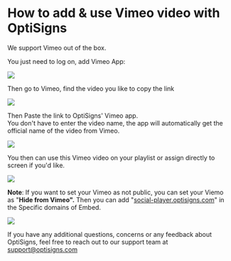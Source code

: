 # How to add & use Vimeo video with OptiSigns

We support Vimeo out of the box.

You just need to log on, add Vimeo App:

![](https://support.optisigns.com/hc/article_attachments/360023836854)

Then go to Vimeo, find the video you like to copy the link

![](https://support.optisigns.com/hc/article_attachments/360024795633)

Then Paste the link to OptiSigns' Vimeo app.  
You don't have to enter the video name, the app will automatically get the official name of the video from Vimeo.

![](https://support.optisigns.com/hc/article_attachments/360023836954)

You then can use this Vimeo video on your playlist or assign directly to screen if you'd like.

![](https://support.optisigns.com/hc/article_attachments/360024795773)

**Note**: If you want to set your Vimeo as not public, you can set your Viemo as "**Hide from Vimeo".** Then you can add "[social-player.optisigns.com](http://social-player.optisigns.com/)" in the Specific domains of Embed.

![](https://support.optisigns.com/hc/article_attachments/15320186326547)

If you have any additional questions, concerns or any feedback about OptiSigns, feel free to reach out to our support team at [support@optisigns.com](mailto:support@optisigns.com)